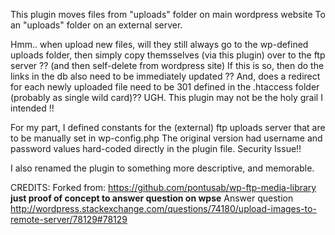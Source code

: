 This plugin moves files from "uploads" folder on main wordpress website
To an "uploads" folder on an external server.

Hmm.. when upload new files, will they still always go to the wp-defined uploads folder,
then simply copy themsselves (via this plugin) over to the ftp server ?? (and then self-delete from wordpress site)
If this is so, then do the links in the db also need to be immediately updated ??
And, does a redirect for each newly uploaded file need to be 301 defined in the .htaccess folder (probably as single wild card)??
UGH. This plugin may not be the holy grail I intended !!

For my part, I defined constants for the (external) ftp uploads server that are to be manually set in wp-config.php
The original version had username and password values hard-coded directly in the plugin file.
Security Issue!!

I also renamed the plugin to something more descriptive, and memorable.

CREDITS:
Forked from: https://github.com/pontusab/wp-ftp-media-library
**just proof of concept to answer question on wpse**
Answer question http://wordpress.stackexchange.com/questions/74180/upload-images-to-remote-server/78129#78129
